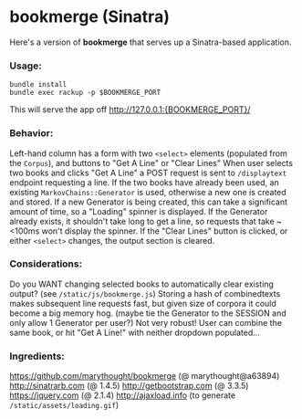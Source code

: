 # bookmerge (Sinatra)

Here's a version of __bookmerge__ that serves up a Sinatra-based application.

### Usage:
```
bundle install
bundle exec rackup -p $BOOKMERGE_PORT
```

This will serve the app off http://127.0.0.1:{BOOKMERGE_PORT}/

### Behavior:
Left-hand column has a form with two `<select>` elements (populated from the `Corpus`), and buttons to "Get A Line" or "Clear Lines"
When user selects two books and clicks "Get A Line" a POST request is sent to `/displaytext` endpoint requesting a line.
If the two books have already been used, an existing `MarkovChains::Generator` is used, otherwise a new one is created and stored.
If a new Generator is being created, this can take a significant amount of time, so a "Loading" spinner is displayed.
If the Generator already exists, it shouldn't take long to get a line, so requests that take ~<100ms won't display the spinner.
If the "Clear Lines" button is clicked, or either `<select>` changes, the output section is cleared.

### Considerations:
Do you WANT changing selected books to automatically clear existing output? (see `/static/js/bookmerge.js`)
Storing a hash of combinedtexts makes subsequent line requests fast, but given size of corpora it could become a big memory hog.
  (maybe tie the Generator to the SESSION and only allow 1 Generator per user?)
Not very robust! User can combine the same book, or hit "Get A Line!" with neither dropdown populated...

### Ingredients:
https://github.com/marythought/bookmerge (@ marythought@a63894)
http://sinatrarb.com (@ 1.4.5)
http://getbootstrap.com (@ 3.3.5)
https://jquery.com (@ 2.1.4)
http://ajaxload.info (to generate `/static/assets/loading.gif`)
